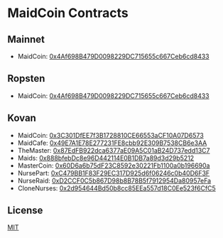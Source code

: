 # MaidCoin Contracts

## Mainnet
- MaidCoin: [0x4Af698B479D0098229DC715655c667Ceb6cd8433](https://etherscan.io/address/0x4Af698B479D0098229DC715655c667Ceb6cd8433)

## Ropsten
- MaidCoin: [0x4Af698B479D0098229DC715655c667Ceb6cd8433](https://ropsten.etherscan.io/address/0x4Af698B479D0098229DC715655c667Ceb6cd8433)

## Kovan
- MaidCoin: [0x3C301DfEE7f3B1728810CE66553aCF10A07D6573](https://kovan.etherscan.io/address/0x3C301DfEE7f3B1728810CE66553aCF10A07D6573)
- MaidCafe: [0x49E7A1E78E277231FE8cbb92E309B7538CB6e3AA](https://kovan.etherscan.io/address/0x49E7A1E78E277231FE8cbb92E309B7538CB6e3AA)
- TheMaster: [0x87EdFB922dca6377aE09A5C01aB24D737edd13C7](https://kovan.etherscan.io/address/0x87EdFB922dca6377aE09A5C01aB24D737edd13C7)
- Maids: [0x888bfebDc8e96D442114E0B1DB7a89d3d29b5212](https://kovan.etherscan.io/address/0x888bfebDc8e96D442114E0B1DB7a89d3d29b5212)
- MasterCoin: [0x60D6a6b75dF23C8592e30221Fb1100a0b196690a](https://kovan.etherscan.io/address/0x60D6a6b75dF23C8592e30221Fb1100a0b196690a)
- NursePart: [0xC479BB1F83F29EC317D925d6f06246c0b40D6F3F](https://kovan.etherscan.io/address/0xC479BB1F83F29EC317D925d6f06246c0b40D6F3F)
- NurseRaid: [0xD2CCF0C5b867D98b8B78B5f7912954Da80957eFa](https://kovan.etherscan.io/address/0xD2CCF0C5b867D98b8B78B5f7912954Da80957eFa)
- CloneNurses: [0x2d954644Bd50b8cc85EEa557d18C0Ee523f6CfC5](https://kovan.etherscan.io/address/0x2d954644Bd50b8cc85EEa557d18C0Ee523f6CfC5)

## License
[MIT](LICENSE)
